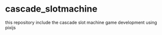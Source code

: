 # cascade_slotmachine
this repository include the cascade slot machine game development using pixijs
